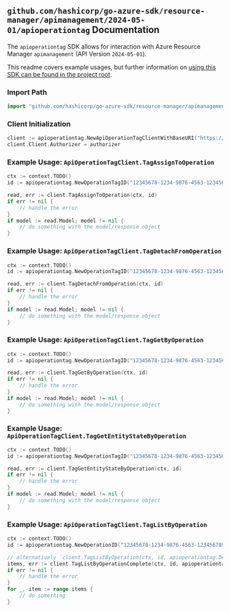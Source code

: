 
## `github.com/hashicorp/go-azure-sdk/resource-manager/apimanagement/2024-05-01/apioperationtag` Documentation

The `apioperationtag` SDK allows for interaction with Azure Resource Manager `apimanagement` (API Version `2024-05-01`).

This readme covers example usages, but further information on [using this SDK can be found in the project root](https://github.com/hashicorp/go-azure-sdk/tree/main/docs).

### Import Path

```go
import "github.com/hashicorp/go-azure-sdk/resource-manager/apimanagement/2024-05-01/apioperationtag"
```


### Client Initialization

```go
client := apioperationtag.NewApiOperationTagClientWithBaseURI("https://management.azure.com")
client.Client.Authorizer = authorizer
```


### Example Usage: `ApiOperationTagClient.TagAssignToOperation`

```go
ctx := context.TODO()
id := apioperationtag.NewOperationTagID("12345678-1234-9876-4563-123456789012", "example-resource-group", "serviceName", "apiId", "operationId", "tagId")

read, err := client.TagAssignToOperation(ctx, id)
if err != nil {
	// handle the error
}
if model := read.Model; model != nil {
	// do something with the model/response object
}
```


### Example Usage: `ApiOperationTagClient.TagDetachFromOperation`

```go
ctx := context.TODO()
id := apioperationtag.NewOperationTagID("12345678-1234-9876-4563-123456789012", "example-resource-group", "serviceName", "apiId", "operationId", "tagId")

read, err := client.TagDetachFromOperation(ctx, id)
if err != nil {
	// handle the error
}
if model := read.Model; model != nil {
	// do something with the model/response object
}
```


### Example Usage: `ApiOperationTagClient.TagGetByOperation`

```go
ctx := context.TODO()
id := apioperationtag.NewOperationTagID("12345678-1234-9876-4563-123456789012", "example-resource-group", "serviceName", "apiId", "operationId", "tagId")

read, err := client.TagGetByOperation(ctx, id)
if err != nil {
	// handle the error
}
if model := read.Model; model != nil {
	// do something with the model/response object
}
```


### Example Usage: `ApiOperationTagClient.TagGetEntityStateByOperation`

```go
ctx := context.TODO()
id := apioperationtag.NewOperationTagID("12345678-1234-9876-4563-123456789012", "example-resource-group", "serviceName", "apiId", "operationId", "tagId")

read, err := client.TagGetEntityStateByOperation(ctx, id)
if err != nil {
	// handle the error
}
if model := read.Model; model != nil {
	// do something with the model/response object
}
```


### Example Usage: `ApiOperationTagClient.TagListByOperation`

```go
ctx := context.TODO()
id := apioperationtag.NewOperationID("12345678-1234-9876-4563-123456789012", "example-resource-group", "serviceName", "apiId", "operationId")

// alternatively `client.TagListByOperation(ctx, id, apioperationtag.DefaultTagListByOperationOperationOptions())` can be used to do batched pagination
items, err := client.TagListByOperationComplete(ctx, id, apioperationtag.DefaultTagListByOperationOperationOptions())
if err != nil {
	// handle the error
}
for _, item := range items {
	// do something
}
```
